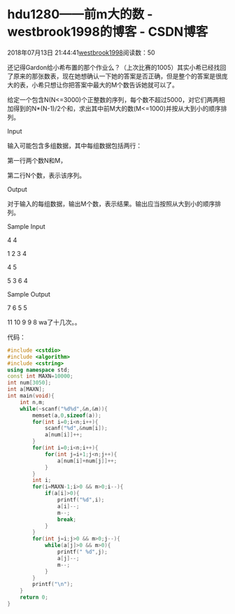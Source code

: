 # hdu1280——前m大的数 - westbrook1998的博客 - CSDN博客





2018年07月13日 21:44:41[westbrook1998](https://me.csdn.net/westbrook1998)阅读数：50








> 
还记得Gardon给小希布置的那个作业么？（上次比赛的1005）其实小希已经找回了原来的那张数表，现在她想确认一下她的答案是否正确，但是整个的答案是很庞大的表，小希只想让你把答案中最大的M个数告诉她就可以了。  

  给定一个包含N(N<=3000)个正整数的序列，每个数不超过5000，对它们两两相加得到的N*(N-1)/2个和，求出其中前M大的数(M<=1000)并按从大到小的顺序排列。 

  Input 

  输入可能包含多组数据，其中每组数据包括两行：  

  第一行两个数N和M，  

  第二行N个数，表示该序列。  

  Output 

  对于输入的每组数据，输出M个数，表示结果。输出应当按照从大到小的顺序排列。 

  Sample Input 

  4 4 

  1 2 3 4 

  4 5 

  5 3 6 4 

  Sample Output 

  7 6 5 5 

  11 10 9 9 8
wa了十几次。。

代码：

```cpp
#include <cstdio>
#include <algorithm>
#include <cstring>
using namespace std;
const int MAXN=10000;
int num[3050];
int a[MAXN];
int main(void){
    int n,m;
    while(~scanf("%d%d",&n,&m)){
        memset(a,0,sizeof(a));
        for(int i=0;i<n;i++){
            scanf("%d",&num[i]);
            a[num[i]]++;
        }
        for(int i=0;i<n;i++){
            for(int j=i+1;j<n;j++){
                a[num[i]+num[j]]++;
            }
        }
        int i;
        for(i=MAXN-1;i>0 && m>0;i--){
            if(a[i]>0){
                printf("%d",i);
                a[i]--;
                m--;
                break;
            }
        }
        for(int j=i;j>0 && m>0;j--){
            while(a[j]>0 && m>0){
                printf(" %d",j);
                a[j]--;
                m--;
            }
        }
        printf("\n");
    }
    return 0;
}
```






